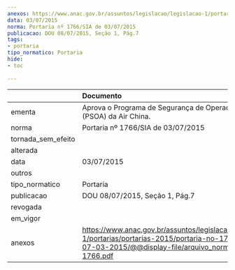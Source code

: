 ```yaml
---
anexos: https://www.anac.gov.br/assuntos/legislacao/legislacao-1/portarias/portarias-2015/portaria-no-1766-sia-de-07-03-2015/@@display-file/arquivo_norma/PA2015-1766.pdf
data: 03/07/2015
norma: Portaria nº 1766/SIA de 03/07/2015
publicacao: DOU 08/07/2015, Seção 1, Pág.7
tags:
- portaria
tipo_normatico: Portaria
hide: 
- toc 
 
---
```


|                    | Documento                                                                                                                                                         |
|:-------------------|:------------------------------------------------------------------------------------------------------------------------------------------------------------------|
| ementa             | Aprova o Programa de Segurança de Operador Aéreo (PSOA) da Air China.                                                                                             |
| norma              | Portaria nº 1766/SIA de 03/07/2015                                                                                                                                |
| tornada_sem_efeito |                                                                                                                                                                   |
| alterada           |                                                                                                                                                                   |
| data               | 03/07/2015                                                                                                                                                        |
| outros             |                                                                                                                                                                   |
| tipo_normatico     | Portaria                                                                                                                                                          |
| publicacao         | DOU 08/07/2015, Seção 1, Pág.7                                                                                                                                    |
| revogada           |                                                                                                                                                                   |
| em_vigor           |                                                                                                                                                                   |
| anexos             | https://www.anac.gov.br/assuntos/legislacao/legislacao-1/portarias/portarias-2015/portaria-no-1766-sia-de-07-03-2015/@@display-file/arquivo_norma/PA2015-1766.pdf |